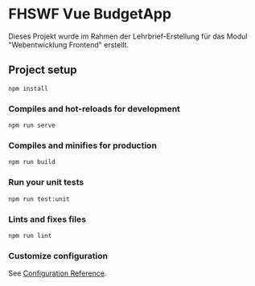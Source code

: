 # FHSWF Vue BudgetApp

Dieses Projekt wurde im Rahmen der Lehrbrief-Erstellung für das Modul "Webentwicklung Frontend" erstellt.

## Project setup
```
npm install
```

### Compiles and hot-reloads for development
```
npm run serve
```

### Compiles and minifies for production
```
npm run build
```

### Run your unit tests
```
npm run test:unit
```

### Lints and fixes files
```
npm run lint
```

### Customize configuration
See [Configuration Reference](https://cli.vuejs.org/config/).
